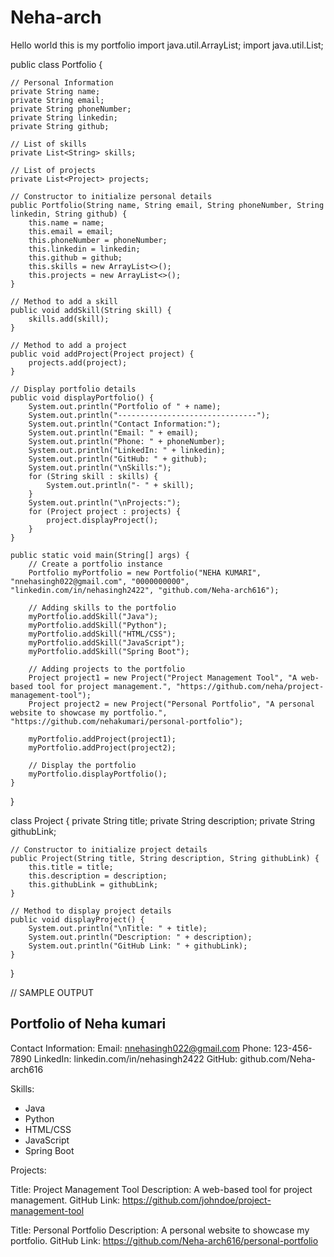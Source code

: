 # Neha-arch
Hello world this is my portfolio
import java.util.ArrayList;
import java.util.List;

public class Portfolio {

    // Personal Information
    private String name;
    private String email;
    private String phoneNumber;
    private String linkedin;
    private String github;

    // List of skills
    private List<String> skills;

    // List of projects
    private List<Project> projects;

    // Constructor to initialize personal details
    public Portfolio(String name, String email, String phoneNumber, String linkedin, String github) {
        this.name = name;
        this.email = email;
        this.phoneNumber = phoneNumber;
        this.linkedin = linkedin;
        this.github = github;
        this.skills = new ArrayList<>();
        this.projects = new ArrayList<>();
    }

    // Method to add a skill
    public void addSkill(String skill) {
        skills.add(skill);
    }

    // Method to add a project
    public void addProject(Project project) {
        projects.add(project);
    }

    // Display portfolio details
    public void displayPortfolio() {
        System.out.println("Portfolio of " + name);
        System.out.println("-------------------------------");
        System.out.println("Contact Information:");
        System.out.println("Email: " + email);
        System.out.println("Phone: " + phoneNumber);
        System.out.println("LinkedIn: " + linkedin);
        System.out.println("GitHub: " + github);
        System.out.println("\nSkills:");
        for (String skill : skills) {
            System.out.println("- " + skill);
        }
        System.out.println("\nProjects:");
        for (Project project : projects) {
            project.displayProject();
        }
    }

    public static void main(String[] args) {
        // Create a portfolio instance
        Portfolio myPortfolio = new Portfolio("NEHA KUMARI", "nnehasingh022@gmail.com", "0000000000", "linkedin.com/in/nehasingh2422", "github.com/Neha-arch616");

        // Adding skills to the portfolio
        myPortfolio.addSkill("Java");
        myPortfolio.addSkill("Python");
        myPortfolio.addSkill("HTML/CSS");
        myPortfolio.addSkill("JavaScript");
        myPortfolio.addSkill("Spring Boot");

        // Adding projects to the portfolio
        Project project1 = new Project("Project Management Tool", "A web-based tool for project management.", "https://github.com/neha/project-management-tool");
        Project project2 = new Project("Personal Portfolio", "A personal website to showcase my portfolio.", "https://github.com/nehakumari/personal-portfolio");

        myPortfolio.addProject(project1);
        myPortfolio.addProject(project2);

        // Display the portfolio
        myPortfolio.displayPortfolio();
    }
}

class Project {
    private String title;
    private String description;
    private String githubLink;

    // Constructor to initialize project details
    public Project(String title, String description, String githubLink) {
        this.title = title;
        this.description = description;
        this.githubLink = githubLink;
    }

    // Method to display project details
    public void displayProject() {
        System.out.println("\nTitle: " + title);
        System.out.println("Description: " + description);
        System.out.println("GitHub Link: " + githubLink);
    }
}





//  SAMPLE OUTPUT

Portfolio of Neha kumari
-------------------------------
Contact Information:
Email: nnehasingh022@gmail.com
Phone: 123-456-7890
LinkedIn: linkedin.com/in/nehasingh2422
GitHub: github.com/Neha-arch616

Skills:
- Java
- Python
- HTML/CSS
- JavaScript
- Spring Boot

Projects:

Title: Project Management Tool
Description: A web-based tool for project management.
GitHub Link: https://github.com/johndoe/project-management-tool

Title: Personal Portfolio
Description: A personal website to showcase my portfolio.
GitHub Link: https://github.com/Neha-arch616/personal-portfolio
